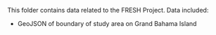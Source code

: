 This folder contains data related to the FRESH Project. 
Data included:
* GeoJSON of boundary of study area on Grand Bahama Island
